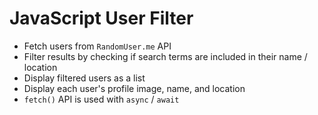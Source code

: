 # JavaScript User Filter

- Fetch users from `RandomUser.me` API
- Filter results by checking if search terms are included in their name / location
- Display filtered users as a list
- Display each user's profile image, name, and location 
- `fetch()` API is used with `async` / `await`